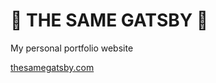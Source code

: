 # 🐲 THE SAME GATSBY 🐲 

My personal portfolio website

<a href="thesamegatsby.com" target="_blank">thesamegatsby.com</a>
